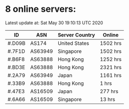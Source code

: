# 8 online servers:

Latest update at: Sat May 30 19:10:13 UTC 2020

| ID | ASN | Server Country | Online |
| -- | --- | -------------- | ------ |
| #.D09B | AS174 | United States | 1502 hrs |
| #.7F1D | AS63949 | Singapore | 1502 hrs |
| #.B6F8 | AS63888 | Hong Kong | 1252 hrs |
| #.BD3E | AS63888 | Hong Kong | 2321 hrs |
| #.2A79 | AS63949 | Japan | 1161 hrs |
| #.33B9 | AS63888 | Hong Kong | 1 hrs |
| #.47E3 | AS16509 | Japan | 277 hrs |
| #.6A66 | AS16509 | Singapore | 13 hrs |

